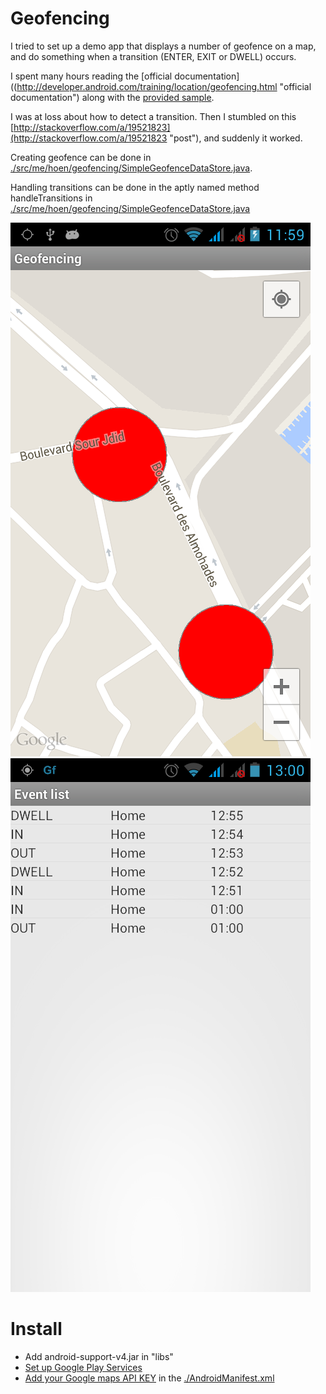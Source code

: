 # Geofencing #

I tried to set up a demo app that displays a number of geofence on a map, and do something when a transition (ENTER, EXIT or DWELL) occurs. 

I spent many hours reading the [official documentation]((http://developer.android.com/training/location/geofencing.html "official documentation")  along with the [provided sample](http://developer.android.com/shareables/training/GeofenceDetection.zip "provided sample"). 

I was at loss about how to detect a transition. Then I stumbled on this [http://stackoverflow.com/a/19521823](http://stackoverflow.com/a/19521823 "post"), and suddenly it worked.

Creating geofence can be done in [./src/me/hoen/geofencing/SimpleGeofenceDataStore.java](./src/me/hoen/geofencing/SimpleGeofenceDataStore.java "SimpleGeofenceDataStore").

Handling transitions can be done in the aptly named method handleTransitions in [./src/me/hoen/geofencing/SimpleGeofenceDataStore.java](./src/me/hoen/geofencing/SimpleGeofenceDataStore.java "SimpleGeofenceDataStore.java")

![Geofences](./screenshots/geofences.png)
![Events](./screenshots/events.png)


# Install #

- Add android-support-v4.jar in "libs"
- [Set up Google Play Services](http://developer.android.com/google/play-services/setup.html "Set up Google Play Services")
- [Add your Google maps API KEY](https://developers.google.com/maps/documentation/android/start#getting_the_google_maps_android_api_v2 "Add your Google maps API KEY") in the [./AndroidManifest.xml](./AndroidManifest.xml "AndroidManifest.xml")

